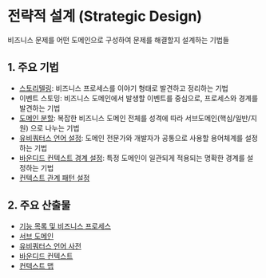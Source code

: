 # 전략적 설계 (Strategic Design)
비즈니스 문제를 어떤 도메인으로 구성하여 문제를 해결할지 설계하는 기법들

## 1. 주요 기법
- [스토리텔링](./스토리텔링.md): 비즈니스 프로세스를 이야기 형태로 발견하고 정리하는 기법
- 이벤트 스토밍: 비즈니스 도메인에서 발생할 이벤트를 중심으로, 프로세스와 경계를 발견하는 기법
- [도메인 분할](./도메인.md#2-분할-과정): 복잡한 비즈니스 도메인 전체를 성격에 따라 서브도메인(핵심/일반/지원) 으로 나누는 기법
- [유비쿼터스 언어 설정](./유비쿼터스%20언어.md#1-설정-과정): 도메인 전문가와 개발자가 공통으로 사용할 용어체계를 설정하는 기법
- [바운디드 컨텍스트 경계 설정](./바운디드%20컨텍스트.md#1-경계-설정-과정): 특정 도메인이 일관되게 적용되는 명확한 경계를 설정하는 기법
- [컨텍스트 관계 패턴 설정](./컨텍스트%20관계%20패턴.md#2-패턴-결정-과정)

## 2. 주요 산출물
- [기능 목록 및 비즈니스 프로세스](./스토리텔링.md#4-산출물)
- [서브 도메인](./도메인.md#31-서브-도메인)
- [유비쿼터스 언어 사전](./유비쿼터스%20언어.md#21-유비쿼터스-언어-사전)
- [바운디드 컨텍스트](./바운디드%20컨텍스트.md#21-바운디드-컨텍스트)
- [컨텍스트 맵](./컨텍스트%20관계%20패턴.md#31-컨텍스트-맵)

